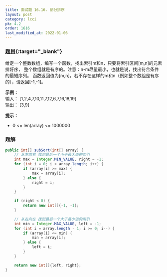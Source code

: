```yaml
---
title: 面试题 16.16. 部分排序
layout: post
category: lcci
pk: 4.2
order: 1616
last_modified_at: 2022-01-06
---
```


### [题目](https://leetcode.cn/sub-sort-lcci/){:target="_blank"}

给定一个整数数组，编写一个函数，找出索引m和n，只要将索引区间[m,n]的元素排好序，
整个数组就是有序的。注意：n-m尽量最小，也就是说，找出符合条件的最短序列。
函数返回值为[m,n]，若不存在这样的m和n（例如整个数组是有序的），请返回[-1,-1]。

**示例：**  
输入： [1,2,4,7,10,11,7,12,6,7,16,18,19]  
输出： [3,9]

**提示：**  
- 0 <= len(array) <= 1000000

### 题解

```java
public int[] subSort(int[] array) {
    // 从左向右 找到最后一个小于最大值的索引
    int max = Integer.MIN_VALUE, right = -1;
    for (int i = 0; i < array.length; i++) {
        if (array[i] >= max) {
            max = array[i];
        } else {
            right = i;
        }
    }

    if (right < 0) {
        return new int[]{-1, -1};
    }

    // 从右向左 找到最后一个大于最小值的索引
    int min = Integer.MAX_VALUE, left = -1;
    for (int i = array.length - 1; i >= 0; i--) {
        if (array[i] <= min) {
            min = array[i];
        } else {
            left = i;
        }
    }

    return new int[]{left, right};
}
```